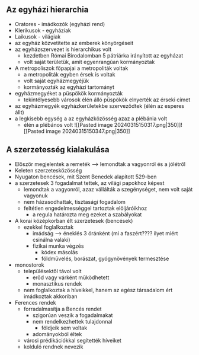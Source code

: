 ## Az egyházi hierarchia
- Oratores - imádkozók (egyházi rend)
- Klerikusok - egyháziak
- Laikusok - világiak
- az egyház közvetítette az emberek könyörgéseit
- az egyházszervezet is hierarchikus volt
	- kezdetben Római Birodalomban 5 pátriárka irányított az egyházat
	- volt saját területük, amit egyenrangúan kormányoztak
- A metropoliszok főpapjai a metropoliták voltak
	- a metropoliták egyben érsek is voltak
	- volt saját egyházmegyéjük
	- kormányozták az egyházi tartományt
- egyházmegyéket a püspökök kormányozták
	- tekintélyesebb városok élén álló püspökök elnyerték az érseki címet
- az egyházmegyék egyházkerületekbe szerveződtek (élén az esperes állt)
- a legkisebb egység a az egyházközösség azaz a plébánia volt
	- élén a plébános volt 
![[Pasted image 20240315150317.png|350]]![[Pasted image 20240315150347.png|350]]
## A szerzetesség kialakulása
- Először megjelentek a remeték --> lemondtak a vagyonról és a jólétről
- Keleten szerzetesközösség
- Nyugaton bencések, mit Szent Benedek alapított 529-ben
- a szerzetesek 3 fogadalmat tettek, az világi papokhoz képest
	- lemondtak a vagyonról, azaz vállálták a szegénységet, nem volt saját vagyonuk
	- nem házasodhattak, tisztasági fogadalom
	- feltétlen engedelmességgel tartoztak elöljáróikhoz
		- a regula határozta meg ezeket a szabályokat
- A korai középkorban élt szerzetesek (bencések)
	- ezekkel foglalkoztak
		- imádság --> éneklés 3 óránként (mi a faszért???? ilyet miért csinálna valaki)
		- fizikai munka végzés
			- kódex másolás
			- földművelés, borászat, gyógynövények termesztése
- monostorok
	- településektől távol volt
		- erőd vagy várként működhetett
		- monasztikus rendek
	- nem foglalkoztak a híveikkel, hanem az egész társadalom ért imádkoztak akkoriban
- Ferences rendek
	- forradalmasítja a Bencés rendet
		- szigorúan veszik a fogadalmakat
		- nem rendelkezhettek tulajdonnal
			- földjeik sem voltak
		- adományokból éltek
	- városi prédikációkkal segítették híveiket
	- kolduló rendnek nevezik